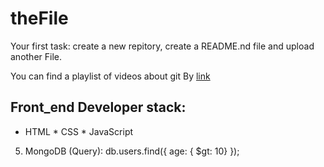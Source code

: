 # theFile
Your first task: create a new repitory, create a README.nd file and upload another File.

You can find a playlist of videos about git By [link](https://www.youtube.com/watch?v=KnINsmXT9_C)

## Front_end Developer stack:

* HTML
﻿﻿* CSS
﻿﻿* JavaScript
5. MongoDB (Query):
db.users.find({ age: { $gt: 10} });

